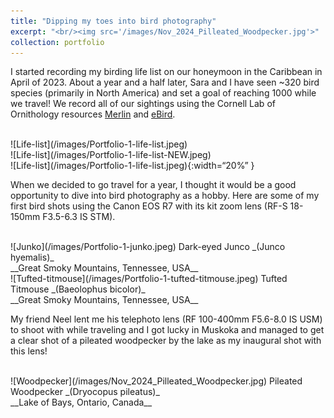 ```yaml
---
title: "Dipping my toes into bird photography"
excerpt: "<br/><img src='/images/Nov_2024_Pilleated_Woodpecker.jpg'>"
collection: portfolio
---
```


I started recording my birding life list on our honeymoon in the Caribbean in April of 2023. About a year and a half later, Sara and I have seen ~320 bird species (primarily in North America) and set a goal of reaching 1000 while we travel! We record all of our sightings using the Cornell Lab of Ornithology resources [Merlin](https://merlin.allaboutbirds.org/) and [eBird](https://ebird.org/).

<br/>
![Life-list](/images/Portfolio-1-life-list.jpeg)
<br/>
![Life-list](/images/Portfolio-1-life-list-NEW.jpeg)
<br/>
![Life-list](/images/Portfolio-1-life-list.jpeg){:width=“20%” }

When we decided to go travel for a year, I thought it would be a good opportunity to dive into bird photography as a hobby. Here are some of my first bird shots using the Canon EOS R7 with its kit zoom lens (RF-S 18-150mm F3.5-6.3 IS STM).

<br/>
![Junko](/images/Portfolio-1-junko.jpeg)
Dark-eyed Junco _(Junco hyemalis)_ <br/> __Great Smoky Mountains, Tennessee, USA__

<br/>
![Tufted-titmouse](/images/Portfolio-1-tufted-titmouse.jpeg)
Tufted Titmouse _(Baeolophus bicolor)_ <br/> __Great Smoky Mountains, Tennessee, USA__

My friend Neel lent me his telephoto lens (RF 100-400mm F5.6-8.0 IS USM) to shoot with while traveling and I got lucky in Muskoka and managed to get a clear shot of a pileated woodpecker by the lake as my inaugural shot with this lens!

<br/>
![Woodpecker](/images/Nov_2024_Pilleated_Woodpecker.jpg)
Pileated Woodpecker _(Dryocopus pileatus)_ <br/> __Lake of Bays, Ontario, Canada__
